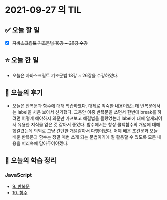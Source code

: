 # 2021-09-27 의 TIL

## ✅ 오늘 할 일

- [x] ~~자바스크립트 기초문법 18강 ~ 26강 수강~~

## ⭐ 오늘 한 일

- 오늘은 자바스크립트 기초문법 18강 ~ 26강을 수강하였다.

## 💬 오늘의 후기

- 오늘은 반복문과 함수에 대해 학습하였다. 대체로 익숙한 내용이었는데 반복문에서는 label을 처음 보아서 신기했다. 그동안 이중 반복문을 쓰면서 한번에 break를 하려면 어떻게 해야하지 의문만 가져보고 해결법을 몰랐었는데 label에 대해 알게되어서 유용한 지식을 얻은 것 같아서 좋았다. 함수에서는 항상 콜백함수의 개념에 대해 헷갈렸는데 의외로 그냥 간단한 개념같아서 다행이었다. 어제 배운 조건문과 오늘 배운 반복문과 함수는 정말 매번 쓰게 되는 문법이기에 잘 활용할 수 있도록 모든 내용을 머리속에 담아두어야겠다.

## 📕 오늘의 학습 정리

### JavaScript

- [9. 반복문](https://github.com/ksy9926/zerobase-TIL/blob/master/JavaScript/9.%20반복문.md)
- [10. 함수](https://github.com/ksy9926/zerobase-TIL/blob/master/JavaScript/10.%20함수.md)
